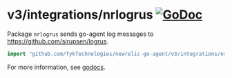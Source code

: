 # v3/integrations/nrlogrus [![GoDoc](https://godoc.org/github.com/TykTechnologies/newrelic-go-agent/v3/integrations/nrlogrus?status.svg)](https://godoc.org/github.com/TykTechnologies/newrelic-go-agent/v3/integrations/nrlogrus)

Package `nrlogrus` sends go-agent log messages to https://github.com/sirupsen/logrus.

```go
import "github.com/TykTechnologies/newrelic-go-agent/v3/integrations/nrlogrus"
```

For more information, see
[godocs](https://godoc.org/github.com/TykTechnologies/newrelic-go-agent/v3/integrations/nrlogrus).
